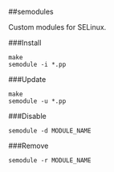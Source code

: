 ##semodules

Custom modules for SELinux.

###Install

```
make
semodule -i *.pp
```

###Update

```
make
semodule -u *.pp
```

###Disable

```
semodule -d MODULE_NAME
```

###Remove

```
semodule -r MODULE_NAME
```

